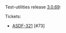 Test-utilities release [3.0.69](https://github.com/maweeks/test-utilities/pull/74):

Tickets:

- [ASDF-321](https://bob.atlassian.net/browse/ASDF-321) [#73] 
